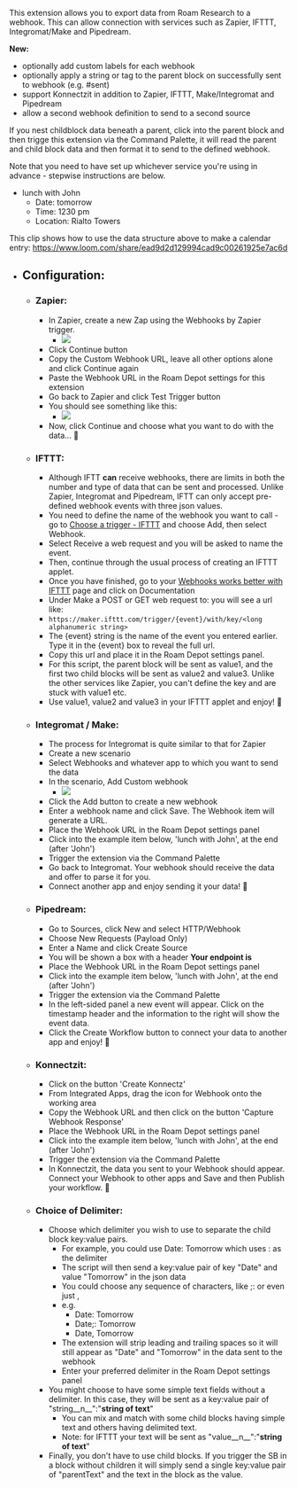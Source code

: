 This extension allows you to export data from Roam Research to a webhook. This can allow connection with services such as Zapier, IFTTT, Integromat/Make and Pipedream.

**New:**
- optionally add custom labels for each webhook
- optionally apply a string or tag to the parent block on successfully sent to webhook (e.g. #sent)
- support Konnectzit in addition to Zapier, IFTTT, Make/Integromat and Pipedream
- allow a second webhook definition to send to a second source

If you nest childblock data beneath a parent, click into the parent block and then trigge this extension via the Command Palette, it will read the parent and child block data and then format it to send to the defined webhook.

Note that you need to have set up whichever service you're using in advance - stepwise instructions are below.

- lunch with John
    - Date: tomorrow
    - Time: 1230 pm
    - Location: Rialto Towers

This clip shows how to use the data structure above to make a calendar entry: https://www.loom.com/share/ead9d2d129994cad9c00261925e7ac6d

- ## Configuration:
    - ### Zapier:
        - In Zapier, create a new Zap using the Webhooks by Zapier trigger.
            - ![](https://firebasestorage.googleapis.com/v0/b/firescript-577a2.appspot.com/o/imgs%2Fapp%2FMark_Lavercombe%2F-Qd7XmrHms.png?alt=media&token=dd4a8c0a-a13d-45e5-aa0d-ed774fb94bc9)
        - Click Continue button
        - Copy the Custom Webhook URL, leave all other options alone and click Continue again
        - Paste the Webhook URL in the Roam Depot settings for this extension
        - Go back to Zapier and click Test Trigger button
        - You should see something like this:
            - ![](https://firebasestorage.googleapis.com/v0/b/firescript-577a2.appspot.com/o/imgs%2Fapp%2FMark_Lavercombe%2FiWs6XpCUFZ.jpg?alt=media&token=11f3b339-f187-4a03-a0f4-c94290b79e4d)
        - Now, click Continue and choose what you want to do with the data... 🎉
    - ### IFTTT:
        - Although IFTT __can__ receive webhooks, there are limits in both the number and type of data that can be sent and processed. Unlike Zapier, Integromat and Pipedream, IFTT can only accept pre-defined webhook events with three json values.
        - You need to define the name of the webhook you want to call - go to [Choose a trigger - IFTTT](https://ifttt.com/create) and choose Add, then select Webhook.
        - Select Receive a web request and you will be asked to name the event.
        - Then, continue through the usual process of creating an IFTTT applet.
        - Once you have finished, go to your [Webhooks works better with IFTTT](https://ifttt.com/maker_webhooks) page and click on Documentation
        - Under Make a POST or GET web request to: you will see a url like:
        - `https://maker.ifttt.com/trigger/{event}/with/key/<long alphanumeric string>`
        - The {event} string is the name of the event you entered earlier. Type it in the {event} box to reveal the full url. 
        - Copy this url and place it in the Roam Depot settings panel.
        - For this script, the parent block will be sent as value1, and the first two child blocks will be sent as value2 and value3. Unlike the other services like Zapier, you can't define the key and are stuck with value1 etc.
        - Use value1, value2 and value3 in your IFTTT applet and enjoy! 🎉
    - ### Integromat / Make:
        - The process for Integromat is quite similar to that for Zapier
        - Create a new scenario
        - Select Webhooks and whatever app to which you want to send the data
        - In the scenario, Add Custom webhook
            - ![](https://firebasestorage.googleapis.com/v0/b/firescript-577a2.appspot.com/o/imgs%2Fapp%2FMark_Lavercombe%2Fn4far01xMD.png?alt=media&token=5f582c0b-e6d5-4afe-9a3d-672242745d9f)
        - Click the Add button to create a new webhook
        - Enter a webhook name and click Save. The Webhook item will generate a URL.
        - Place the Webhook URL in the Roam Depot settings panel
        - Click into the example item below, 'lunch with John', at the end (after 'John')
        - Trigger the extension via the Command Palette
        - Go back to Integromat. Your webhook should receive the data and offer to parse it for you.
        - Connect another app and enjoy sending it your data! 🎉
    - ### Pipedream:
        - Go to Sources, click New and select HTTP/Webhook
        - Choose New Requests (Payload Only)
        - Enter a Name and click Create Source
        - You will be shown a box with a header __Your endpoint is__
        - Place the Webhook URL in the Roam Depot settings panel
        - Click into the example item below, 'lunch with John', at the end (after 'John')
        - Trigger the extension via the Command Palette
        - In the left-sided panel a new event will appear. Click on the timestamp header and the information to the right will show the event data.
        - Click the Create Workflow button to connect your data to another app and enjoy! 🎉
    - ### Konnectzit:
        - Click on the button 'Create Konnectz'
        - From Integrated Apps, drag the icon for Webhook onto the working area
        - Copy the Webhook URL and then click on the button 'Capture Webhook Response'
        - Place the Webhook URL in the Roam Depot settings panel
        - Click into the example item below, 'lunch with John', at the end (after 'John')
        - Trigger the extension via the Command Palette
        - In Konnectzit, the data you sent to your Webhook should appear. Connect your Webhook to other apps and Save and then Publish your workflow. 🎉
    - ### Choice of Delimiter:
        - Choose which delimiter you wish to use to separate the child block key:value pairs.
            - For example, you could use Date: Tomorrow which uses : as the delimiter
            - The script will then send a key:value pair of key "Date" and value "Tomorrow" in the json data
            - You could choose any sequence of characters, like ;: or even just ,
            - e.g.
                - Date: Tomorrow
                - Date;: Tomorrow
                - Date, Tomorrow
            - The extension will strip leading and trailing spaces so it will still appear as "Date" and "Tomorrow" in the data sent to the webhook
            - Enter your preferred delimiter in the Roam Depot settings panel
        - You might choose to have some simple text fields without a delimiter. In this case, they will be sent as a key:value pair of "string__n__":"__string of text__"
            - You can mix and match with some child blocks having simple text and others having delimited text.
            - Note: for IFTTT your text will be sent as "value__n__":"__string of text__"
        - Finally, you don't have to use child blocks. If you trigger the SB in a block without children it will simply send a single key:value pair of "parentText" and the text in the block as the value.
